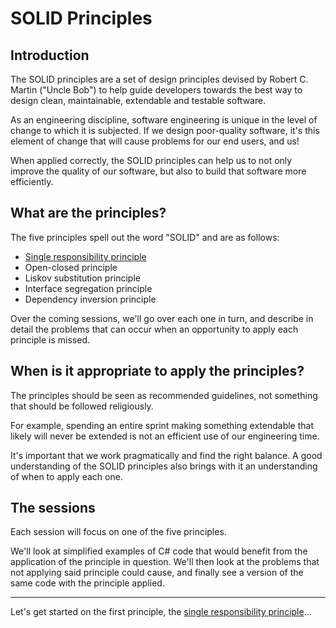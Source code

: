 SOLID Principles
================

## Introduction

The SOLID principles are a set of design principles devised by Robert C. Martin ("Uncle Bob") to help guide developers towards the best way to design clean, maintainable, extendable and testable software.

As an engineering discipline, software engineering is unique in the level of change to which it is subjected. If we design poor-quality software, it's this element of change that will cause problems for our end users, and us!

When applied correctly, the SOLID principles can help us to not only improve the quality of our software, but also to build that software more efficiently.

## What are the principles?

The five principles spell out the word "SOLID" and are as follows:

* [Single responsibility principle](./SolidPrinciples/SRP/Readme.md)
* Open-closed principle
* Liskov substitution principle
* Interface segregation principle
* Dependency inversion principle

Over the coming sessions, we'll go over each one in turn, and describe in detail the problems that can occur when an opportunity to apply each principle is missed.

## When is it appropriate to apply the principles?

The principles should be seen as recommended guidelines, not something that should be followed religiously.

For example, spending an entire sprint making something extendable that likely will never be extended is not an efficient use of our engineering time.

It's important that we work pragmatically and find the right balance. A good understanding of the SOLID principles also brings with it an understanding of when to apply each one.

## The sessions

Each session will focus on one of the five principles.

We'll look at simplified examples of C# code that would benefit from the application of the principle in question. We'll then look at the problems that not applying said principle could cause, and finally see a version of the same code with the principle applied.

------------------------

Let's get started on the first principle, the [single responsibility principle](./SolidPrinciples/SRP/Readme.md)...